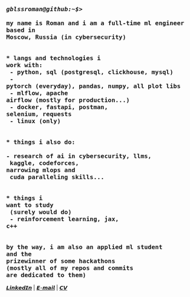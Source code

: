### <pre>*gblssroman@github:~$>* <br>my name is Roman and i am a full-time ml engineer<br>based in Moscow, Russia (in cybersecurity)<br><br><br>* langs and technologies i work with:<br> - python, sql (postgresql, clickhouse, mysql)<br> - pytorch (everyday), pandas, numpy, all plot libs<br> - mlflow, apache airflow (mostly for production...)<br> - docker, fastapi, postman, selenium, requests<br> - linux (only)<br><br><br>* things i also do:<br> - research of ai in cybersecurity, llms,<br>   kaggle, codeforces, narrowing mlops and<br>   cuda paralleling skills...<br><br><br>* things i want to study<br>  (surely would do)<br> - reinforcement learning, jax, c++<br><br><br>by the way, i am also an applied ml student<br>and the prizewinner of some hackathons<br>(mostly all of my repos and commits are dedicated to them)</pre>

[𝙇𝙞𝙣𝙠𝙚𝙙𝙄𝙣](https://linkedin.com/in/godblessroman) | [𝙀-𝙢𝙖𝙞𝙡](mailto:roman@stoody.ru) | [𝘾𝙑](https://drive.google.com/file/d/1uOpS4bCSTf3_zr28J1dp8EJiorPYi5HH/view?usp=sharing)




